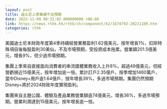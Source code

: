 ```yaml
---
layout: post
title: 迪士尼上季業績不及預期
date: 2022-11-09 08:31:02.000000000 +08:00
link: https://news.rthk.hk/rthk/ch/component/k2/1674793-20221109.htm
categories: rthk
---
```


美國迪士尼本財政年度第4季持續經營業務盈利1.62億美元，按年增長1%，扣除特殊項目後每股盈利30美仙，不及市場預期，受投資成本拖累。營業額201.5億美元，增長9%，但少過市場預期。

集團上季來自直接面向消費者的串流媒體業務收入上升8%，超過49億美元，但經營虧損近15億美元，按年增加逾一倍。累計訂戶2.35億戶，按季增加1460萬戶，當中Disney+用戶逾1.64億戶，按年增長39%，多過市場預期。集團仍然預期Disney+將於2024財政年度實現盈利。

集團來自主題公園、體驗及產品業務營業額逾74億美元，增長36%，多過市場預期。營業利潤達到15億美元，按年增長逾一倍。
